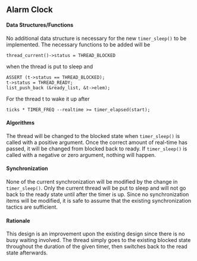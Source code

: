 
## Alarm Clock
#### Data Structures/Functions
No additional data structure is necessary for the new `timer_sleep()` to be implemented.  The necessary functions to be added will be 
```
thread_current()->status = THREAD_BLOCKED 
```
when the thread is put to sleep and 
```
ASSERT (t->status == THREAD_BLOCKED);
t->status = THREAD_READY;
list_push_back (&ready_list, &t->elem);
```
For the thread t to wake it up after 
```
ticks * TIMER_FREQ --realtime >= timer_elapsed(start);
```
#### Algorithms
The thread will be changed to the blocked state when `timer_sleep()` is called with a positive argument.  Once the correct amount of real-time has passed, it will be changed from blocked back to ready.  If `timer_sleep()` is called with a negative or zero argument, nothing will happen.

#### Synchronization
None of the current synchronization will be modified by the change in `timer_sleep()`.  Only the current thread will be put to sleep and will not go back to the ready state until after the timer is up.  Since no synchronization items will be modified, it is safe to assume that the existing synchronization tactics are sufficient.

#### Rationale
This design is an improvement upon the existing design since there is no busy waiting involved.  The thread simply goes to the existing blocked state throughout the duration of the given timer, then switches back to the read state afterwards.
